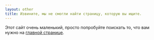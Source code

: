 ```yaml
---
layout: other
title: Извините, мы не смогли найти страницу, которую вы ищите.
---
```


Этот сайт очень маленький, просто попробуйте поискать то, что вам нужно на [главной странице](/).
